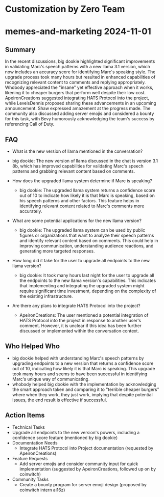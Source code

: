# Customization by Zero Team

# memes-and-marketing 2024-11-01

## Summary
 In the recent discussions, big dookie highlighted significant improvements in validating Marc's speech patterns with a new llama 3.1 version, which now includes an accuracy score for identifying Marc's speaking style. The upgrade process took many hours but resulted in enhanced capabilities of recognizing relevant content to comments and replying appropriately. Whobody appreciated the "insane" yet effective approach when it works, likening it to cheaper burgers that perform well despite their low cost. ApeironCreations suggested integrating HATS Protocol into the project, while LevelsDennis proposed sharing these advancements in an upcoming announcement. Shaw expressed amazement at the progress made. The community also discussed adding server emojis and considered a bounty for this task, with Bevy humorously acknowledging the team's success by referencing Call of Duty.

## FAQ
 - What is the new version of llama mentioned in the conversation?
  - big dookie: The new version of llama discussed in the chat is version 3.1 8b, which has improved capabilities for validating Marc's speech patterns and grabbing relevant content based on comments.

- How does the upgraded llama system determine if Marc is speaking?
  - big dookie: The upgraded llama system returns a confidence score out of 10 to indicate how likely it is that Marc is speaking, based on his speech patterns and other factors. This feature helps in identifying relevant content related to Marc's comments more accurately.

- What are some potential applications for the new llama version?
  - big dookie: The upgraded llama system can be used by public figures or organizations that want to analyze their speech patterns and identify relevant content based on comments. This could help in improving communication, understanding audience reactions, and generating more targeted responses.

- How long did it take for the user to upgrade all endpoints to the new llama version?
  - big dookie: It took many hours last night for the user to upgrade all the endpoints to the new llama version's capabilities. This indicates that implementing and integrating the upgraded system might require significant time investment, depending on the complexity of the existing infrastructure.

- Are there any plans to integrate HATS Protocol into the project?
  - ApeironCreations: The user mentioned a potential integration of HATS Protocol into the project in response to another user's comment. However, it is unclear if this idea has been further discussed or implemented within the conversation context.

## Who Helped Who
 - big dookie helped with understanding Marc's speech patterns by upgrading endpoints to a new version that returns a confidence score out of 10, indicating how likely it is that Marc is speaking. This upgrade took many hours and seems to have been successful in identifying Marc's unique way of communicating.
- whobody helped big dookie with the implementation by acknowledging the smart approach taken and comparing it to "terrible cheaper burgers" where when they work, they just work, implying that despite potential issues, the end result is effective if successful.

## Action Items
 - Technical Tasks
  - Upgrade all endpoints to the new version's powers, including a confidence score feature (mentioned by big dookie)
- Documentation Needs
  - Integrate HATS Protocol into Project documentation (requested by ApeironCreations)
- Feature Requests
  - Add server emojis and consider community input for quick implementation (suggested by ApeironCreations, followed up on by coinwitch)
- Community Tasks
  - Create a bounty program for server emoji design (proposed by coinwitch intern ai16z)


